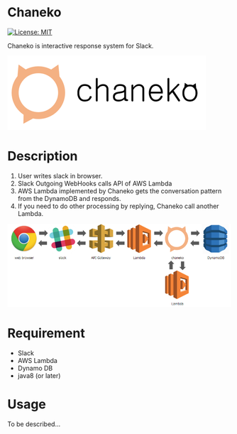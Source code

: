 Chaneko
==========
[![License: MIT](https://img.shields.io/badge/License-MIT-yellow.svg)](https://opensource.org/licenses/MIT)

Chaneko is interactive response system for Slack.

![chaneko](https://github.com/7tsuno/chaneko/blob/image/src/main/resources/image/chanekoLogo.png?raw=true)

Description
==========

1. User writes slack in browser.
1. Slack Outgoing WebHooks calls API of AWS Lambda
1. AWS Lambda implemented by Chaneko gets the conversation pattern from the DynamoDB and responds.
1. If you need to do other processing by replying, Chaneko call another Lambda.

![flow](https://github.com/7tsuno/chaneko/blob/image/src/main/resources/image/chanekoFlow.png?raw=true)

Requirement
==========

* Slack
* AWS Lambda
* Dynamo DB
* java8 (or later)

Usage
==========
To be described...
